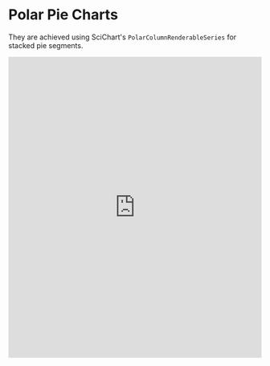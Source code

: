 # Polar Pie Charts

They are achieved using SciChart's `PolarColumnRenderableSeries` for stacked pie segments. 

<iframe src="http://stagingdemo2.scichart.com/demo/iframe/polar-pie-chart" width="100%" height="600px" frameborder="0"></iframe>

